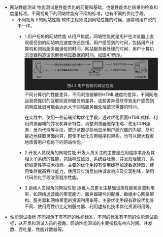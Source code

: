 - 网站性能测试
  性能测试是性能优化的前提和基础，也是性能优化结果的检查和度量标准。不同视角下的网站性能有不同的标准，也有不同的优化手段。
	- 不同视角下的网站性能
	  软件工程师说到网站性能的时候，通常和用户说的不一样。
		- 1.用户视角的网站性能
		  从用户角度，网站性能就是用户在浏览器上直观感受到的网站响应速度快还是慢。用户感受到的时间，包括用户计算机和网站服务器通信的时间、网站服务器处理的时间、用户计算机浏览器构造请求解析响应数据的时间，如图4.1所示。
		  ![截屏2022-07-03 下午8.35.49.png](../assets/截屏2022-07-03_下午8.35.49_1656851773129_0.png)
		  不同计算机的性能差异，不同浏览器解析HTML速度的差异，不同网络运营商提供的互联网宽带服务的差异，这些差异最终导致用户感受到的响应延迟可能会远远大于网站服务器处理请求需要的时间。
		  
		  在实践中，使用一些前端架构优化手段，通过优化页面HTML式样、利用浏览器端的并发和异步特性、调整浏览器缓存策略、使用CDN服务、反向代理等手段，使浏览器尽快地显示用户感兴趣的内容、尽可能近地获取页面内容，即使不优化应用程序和架构，也可以很大程度地改善用户视角下的网站性能。
		- 2.开发人员视角的网站性能
		  开发人员关注的主要是应用程序本身及其相关子系统的性能，包括响应延迟、系统吞吐量、并发处理能力、系统稳定性等技术指标。主要的优化手段有使用缓存加速数据读取，使用集群提高吞吐能力，使用异步消息加快请求响应及实现削峰，使用代码优化手段改善程序性能。
		- 3.运维人员视角的网站性能
		  运维人员更关注基础设施性能和资源利用率，如网络运营商的带宽能力、服务器硬件的配置、数据中心网络架构、服务器和网络带宽的资源利用率等。主要优化手段有建设优化骨干网、使用高性价比定制服务器、利用虚拟化技术优化资源利用等。
- 性能测试指标
  不同视角下有不同的性能标准，不同的标准有不同的性能测试指标，从开发和测试人员的视角，网站性能测试的主要指标有响应时间、并发数、吞吐量、性能计数器等。